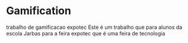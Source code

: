 # Gamification
trabalho de gamificacao expotec
Este é um trabalho que para alunos da escola Jarbas
para a feira expotec que é uma feira de tecnologia

